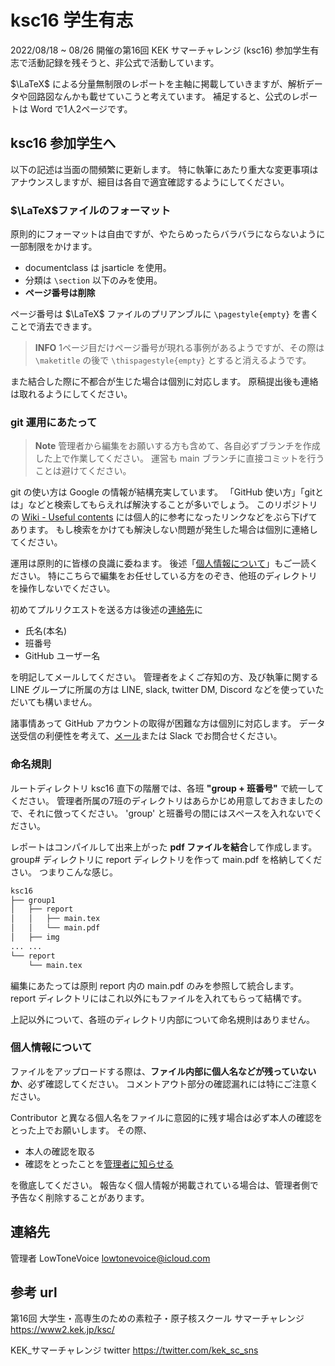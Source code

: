 # ksc16 学生有志

2022/08/18 ~ 08/26 開催の第16回 KEK サマーチャレンジ (ksc16) 参加学生有志で活動記録を残そうと、非公式で活動しています。

$\LaTeX$ による分量無制限のレポートを主軸に掲載していきますが、解析データや回路図なんかも載せていこうと考えています。
補足すると、公式のレポートは Word で1人2ページです。

## ksc16 参加学生へ

以下の記述は当面の間頻繁に更新します。
特に執筆にあたり重大な変更事項はアナウンスしますが、細目は各自で適宜確認するようにしてください。

### $\LaTeX$ファイルのフォーマット

原則的にフォーマットは自由ですが、やたらめったらバラバラにならないように一部制限をかけます。

- documentclass は jsarticle を使用。
- 分類は `\section` 以下のみを使用。
- **ページ番号は削除**

ページ番号は $\LaTeX$ ファイルのプリアンブルに `\pagestyle{empty}` を書くことで消去できます。

> **INFO**
> 1ページ目だけページ番号が現れる事例があるようですが、その際は `\maketitle` の後で `\thispagestyle{empty}` とすると消えるようです。

また結合した際に不都合が生じた場合は個別に対応します。
原稿提出後も連絡は取れるようにしてください。

### git 運用にあたって

> **Note**
> 管理者から編集をお願いする方も含めて、各自必ずブランチを作成した上で作業してください。
> 運営も main ブランチに直接コミットを行うことは避けてください。

git の使い方は Google の情報が結構充実しています。
「GitHub 使い方」「gitとは」などと検索してもらえれば解決することが多いでしょう。
このリポジトリの [Wiki - Useful contents](https://github.com/LowToneVoice/ksc16/wiki/Useful-contents) には個人的に参考になったリンクなどをぶら下げてあります。
もし検索をかけても解決しない問題が発生した場合は個別に連絡してください。

運用は原則的に皆様の良識に委ねます。
後述「[個人情報について](#personal-info)」もご一読ください。
特にこちらで編集をお任せしている方をのぞき、他班のディレクトリを操作しないでください。

初めてプルリクエストを送る方は後述の[連絡先](#mail)に

- 氏名(本名)
- 班番号
- GitHub ユーザー名

を明記してメールしてください。
管理者をよくご存知の方、及び執筆に関する LINE グループに所属の方は LINE, slack, twitter DM, Discord などを使っていただいても構いません。

諸事情あって GitHub アカウントの取得が困難な方は個別に対応します。
データ送受信の利便性を考えて、[メール](#mail)または Slack でお問合せください。

### 命名規則

ルートディレクトリ ksc16 直下の階層では、各班 **"group + 班番号"** で統一してください。
管理者所属の7班のディレクトリはあらかじめ用意しておきましたので、それに倣ってください。
'group' と班番号の間にはスペースを入れないでください。

レポートはコンパイルして出来上がった **pdf ファイルを結合**して作成します。
group# ディレクトリに report ディレクトリを作って main.pdf を格納してください。
つまりこんな感じ。

```txt
ksc16
├── group1
│   ├── report
│   │   ├── main.tex
│   │   └── main.pdf
│   ├── img
... ...
└── report
    └── main.tex
```

編集にあたっては原則 report 内の main.pdf のみを参照して統合します。
report ディレクトリにはこれ以外にもファイルを入れてもらって結構です。

上記以外について、各班のディレクトリ内部について命名規則はありません。

### 個人情報について

<a id="personal-info">
</a>

ファイルをアップロードする際は、**ファイル内部に個人名などが残っていないか**、必ず確認してください。
コメントアウト部分の確認漏れには特にご注意ください。

Contributor と異なる個人名をファイルに意図的に残す場合は必ず本人の確認をとった上でお願いします。
その際、

- 本人の確認を取る
- 確認をとったことを[管理者に知らせる](#mail)

を徹底してください。
報告なく個人情報が掲載されている場合は、管理者側で予告なく削除することがあります。

## 連絡先

<a id="mail">管理者</a>
LowToneVoice
lowtonevoice@icloud.com

## 参考 url

第16回 大学生・高専生のための素粒子・原子核スクール サマーチャレンジ <https://www2.kek.jp/ksc/>

KEK_サマーチャレンジ twitter <https://twitter.com/kek_sc_sns>
